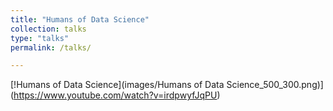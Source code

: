 ```yaml
---
title: "Humans of Data Science"
collection: talks
type: "talks"
permalink: /talks/

---
```

[!Humans of Data Science](images/Humans of Data Science_500_300.png)](https://www.youtube.com/watch?v=irdpwyfJqPU)


